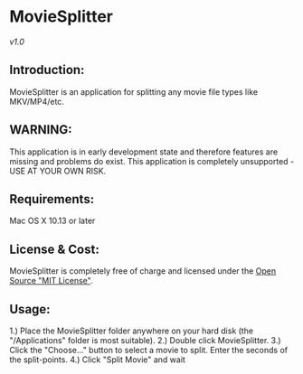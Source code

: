 
# MovieSplitter
*v1.0*

## Introduction:
MovieSplitter is an application for splitting any movie file types like MKV/MP4/etc.

## WARNING:
This application is in early development state and therefore features are missing and problems do exist.
This application is completely unsupported - USE AT YOUR OWN RISK.

## Requirements:
Mac OS X 10.13 or later

## License &amp; Cost:
MovieSplitter is completely free of charge and licensed under the [Open Source "MIT License"][1].

## Usage:
1.) Place the MovieSplitter folder anywhere on your hard disk (the "/Applications" folder is most suitable).
2.) Double click MovieSplitter.
3.) Click the "Choose…" button to select a movie to split. Enter the seconds of the split-points.
4.) Click "Split Movie" and wait

[1]: https://opensource.org/licenses/mit-license.php
